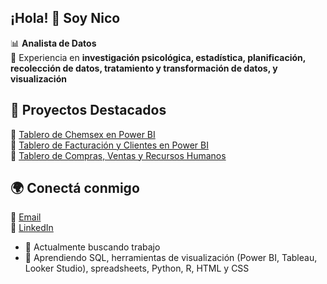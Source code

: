 ## ¡Hola! 👋 Soy Nico
📊 **Analista de Datos**  
🚀 Experiencia en **investigación psicológica, estadística, planificación, recolección de datos, tratamiento y transformación de datos, y visualización**  

## 📌 Proyectos Destacados  
🔹 [Tablero de Chemsex en Power BI](https://github.com/rvssoide/Dashboard-Chemsex)  
🔹 [Tablero de Facturación y Clientes en Power BI](https://github.com/rvssoide/Proyecto-Facturacion)  
🔹 [Tablero de Compras, Ventas y Recursos Humanos](https://github.com/rvssoide/Proyecto-Digitalers)  

## 🌍 Conectá conmigo  
📧 [Email](mailto:nmdalbianco@gmail.com)  
🔗 [LinkedIn](https://linkedin.com/in//nicolas-matias-dal-bianco/)  

- 🔭 Actualmente buscando trabajo
- 🌱 Aprendiendo SQL, herramientas de visualización (Power BI, Tableau, Looker Studio), spreadsheets, Python, R, HTML y CSS
